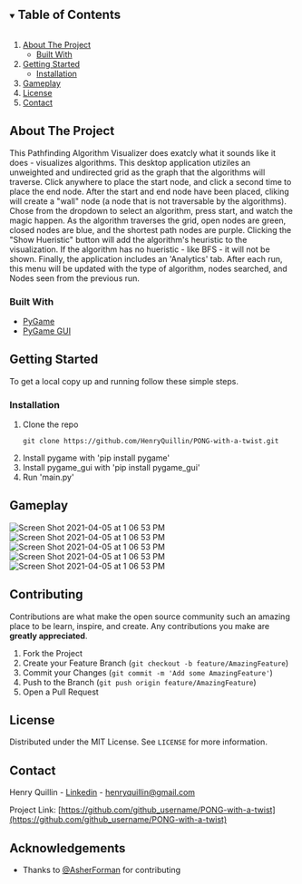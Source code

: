 <!-- TABLE OF CONTENTS -->
<details open="open">
  <summary><h2 style="display: inline-block">Table of Contents</h2></summary>
  <ol>
    <li>
      <a href="#about-the-project">About The Project</a>
      <ul>
        <li><a href="#built-with">Built With</a></li>
      </ul>
    </li>
    <li>
      <a href="#getting-started">Getting Started</a>
      <ul>
        <li><a href="#installation">Installation</a></li>
      </ul>
    </li>
    <li><a href="#Gameplay">Gameplay</a></li>
    <li><a href="#license">License</a></li>
    <li><a href="#contact">Contact</a></li>
  </ol>
</details>



<!-- ABOUT THE PROJECT -->
## About The Project

This Pathfinding Algorithm Visualizer does exatcly what it sounds like it does - visualizes algorithms. This desktop application utiziles an unweighted and undirected grid as the graph that the algorithms will traverse. Click anywhere to place the start node, and click a second time to place the end node. After the start and end node have been placed, cliking will create a "wall" node (a node that is not traversable by the algorithms). Chose from the dropdown to select an algorithm, press start, and watch the magic happen. As the algorithm traverses the grid, open nodes are green, closed nodes are blue, and the shortest path nodes are purple. Clicking the "Show Hueristic" button will add the algorithm's heuristic to the visualization. If the algorithm has no hueristic - like BFS - it will not be shown. Finally, the application includes an 'Analytics' tab. After each run, this menu will be updated with the type of algorithm, nodes searched, and Nodes seen from the previous run. 


### Built With

* [PyGame](http://pygame-gui.readthedocs.io)
* [PyGame GUI](https://pygame-gui.readthedocs.io/en/latest/)


<!-- GETTING STARTED -->
## Getting Started

To get a local copy up and running follow these simple steps.


### Installation

1. Clone the repo
   ```
   git clone https://github.com/HenryQuillin/PONG-with-a-twist.git
   ```
2. Install pygame with 'pip install pygame' 
4. Install pygame_gui with 'pip install pygame_gui' 
5. Run 'main.py'


<!-- USAGE EXAMPLES -->
## Gameplay
![Screen Shot 2021-04-05 at 1 06 53 PM](https://i.imgur.com/Z1AvGu5.png)
![Screen Shot 2021-04-05 at 1 06 53 PM](https://i.imgur.com/5q6LlzB.png)
![Screen Shot 2021-04-05 at 1 06 53 PM](https://i.imgur.com/7mefTaO.png)
![Screen Shot 2021-04-05 at 1 06 53 PM](https://i.imgur.com/Hjc8Rg4.png)
![Screen Shot 2021-04-05 at 1 06 53 PM](https://i.imgur.com/ZWySOAJ.png)

<!-- CONTRIBUTING -->
## Contributing

Contributions are what make the open source community such an amazing place to be learn, inspire, and create. Any contributions you make are **greatly appreciated**.

1. Fork the Project
2. Create your Feature Branch (`git checkout -b feature/AmazingFeature`)
3. Commit your Changes (`git commit -m 'Add some AmazingFeature'`)
4. Push to the Branch (`git push origin feature/AmazingFeature`)
5. Open a Pull Request



<!-- LICENSE -->
## License

Distributed under the MIT License. See `LICENSE` for more information.



<!-- CONTACT -->
## Contact

Henry Quillin - [Linkedin](https://www.linkedin.com/in/henry-quillin-014919204/) - henryquillin@gmail.com

Project Link: [https://github.com/github_username/PONG-with-a-twist](https://github.com/github_username/PONG-with-a-twist)



<!-- ACKNOWLEDGEMENTS -->
## Acknowledgements

* Thanks to [@AsherForman](https://github.com/AsherForman) for contributing





<!-- MARKDOWN LINKS & IMAGES -->
<!-- https://www.markdownguide.org/basic-syntax/#reference-style-links -->
[contributors-shield]: https://img.shields.io/github/contributors/github_username/repo.svg?style=for-the-badge
[contributors-url]: https://github.com/github_username/repo/graphs/contributors
[forks-shield]: https://img.shields.io/github/forks/github_username/repo.svg?style=for-the-badge
[forks-url]: https://github.com/github_username/repo/network/members
[stars-shield]: https://img.shields.io/github/stars/github_username/repo.svg?style=for-the-badge
[stars-url]: https://github.com/github_username/repo/stargazers
[issues-shield]: https://img.shields.io/github/issues/github_username/repo.svg?style=for-the-badge
[issues-url]: https://github.com/github_username/repo/issues
[license-shield]: https://img.shields.io/github/license/github_username/repo.svg?style=for-the-badge
[license-url]: https://github.com/github_username/repo/blob/master/LICENSE.txt
[linkedin-shield]: https://img.shields.io/badge/-LinkedIn-black.svg?style=for-the-badge&logo=linkedin&colorB=555
[linkedin-url]: https://linkedin.com/in/github_username
